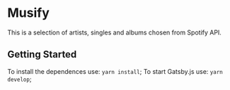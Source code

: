 # Musify

This is a selection of artists, singles and albums chosen from Spotify API.

## Getting Started

To install the dependences use: `yarn install`;
To start Gatsby.js use: `yarn develop`;
